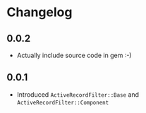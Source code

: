 # Changelog

## 0.0.2

 - Actually include source code in gem :-)

## 0.0.1

 - Introduced `ActiveRecordFilter::Base` and `ActiveRecordFilter::Component`
